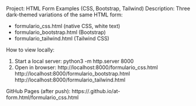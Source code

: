 Project: HTML Form Examples (CSS, Bootstrap, Tailwind)
Description: Three dark-themed variations of the same HTML form:
 - formulario_css.html  (native CSS, white text)
 - formulario_bootstrap.html  (Bootstrap)
 - formulario_tailwind.html  (Tailwind CSS)

How to view locally:
1) Start a local server:
   python3 -m http.server 8000
2) Open in browser:
   http://localhost:8000/formulario_css.html
   http://localhost:8000/formulario_bootstrap.html
   http://localhost:8000/formulario_tailwind.html

GitHub Pages (after push):
https://<your-username>.github.io/at-form.html/formulario_css.html
